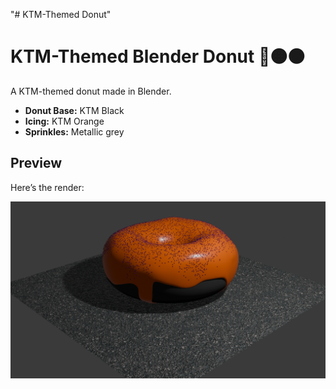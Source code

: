 "# KTM-Themed Donut" 
# KTM-Themed Blender Donut 🍩🟠⚫

A KTM-themed donut made in Blender.  

- **Donut Base:** KTM Black  
- **Icing:** KTM Orange  
- **Sprinkles:** Metallic grey   

## Preview  
Here’s the render:  

![Donut Render](render.png)


